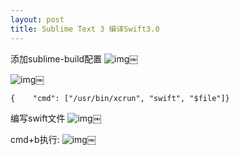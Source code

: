 ```yaml
---
layout: post
title: Sublime Text 3 编译Swift3.0
---
```


添加sublime-build配置
![img](http://images2015.cnblogs.com/blog/789894/201611/789894-20161102145037627-1156082764.jpg)￼

![img](http://images2015.cnblogs.com/blog/789894/201611/789894-20161102145037596-348922710.jpg)￼

```
{    "cmd": ["/usr/bin/xcrun", "swift", "$file"]}
```

编写swift文件
![img](http://images2015.cnblogs.com/blog/789894/201611/789894-20161102145037611-771035345.jpg)￼

cmd+b执行:
![img](http://images2015.cnblogs.com/blog/789894/201611/789894-20161102145037611-928083398.jpg)￼